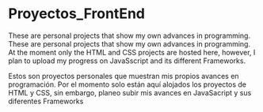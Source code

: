 # Proyectos_FrontEnd
These are personal projects that show my own advances in programming.
These are personal projects that show my own advances in programming.
At the moment only the HTML and CSS projects are hosted here, however, I plan to upload my progress on JavaSscript and its different Frameworks.

Estos son proyectos personales que muestran mis propios avances en programación.
Por el momento solo están aquí alojados los proyectos de HTML y CSS, sin embargo, planeo subir mis avances en JavaSacript y sus diferentes Frameworks

